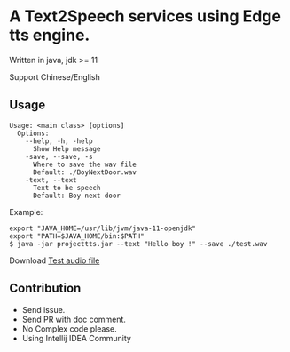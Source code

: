 # A Text2Speech services using Edge tts engine.

Written in java, jdk >= 11

Support Chinese/English

## Usage

```shell
Usage: <main class> [options]
  Options:
    --help, -h, -help
      Show Help message
    -save, --save, -s
      Where to save the wav file
      Default: ./BoyNextDoor.wav
    -text, --text
      Text to be speech
      Default: Boy next door
```

Example: 
```shell
export "JAVA_HOME=/usr/lib/jvm/java-11-openjdk"
export "PATH=$JAVA_HOME/bin:$PATH"
$ java -jar projecttts.jar --text "Hello boy !" --save ./test.wav
```

Download [Test audio file](./test.wav)

## Contribution

- Send issue. 
- Send PR with doc comment. 
- No Complex code please.
- Using Intellij IDEA Community
